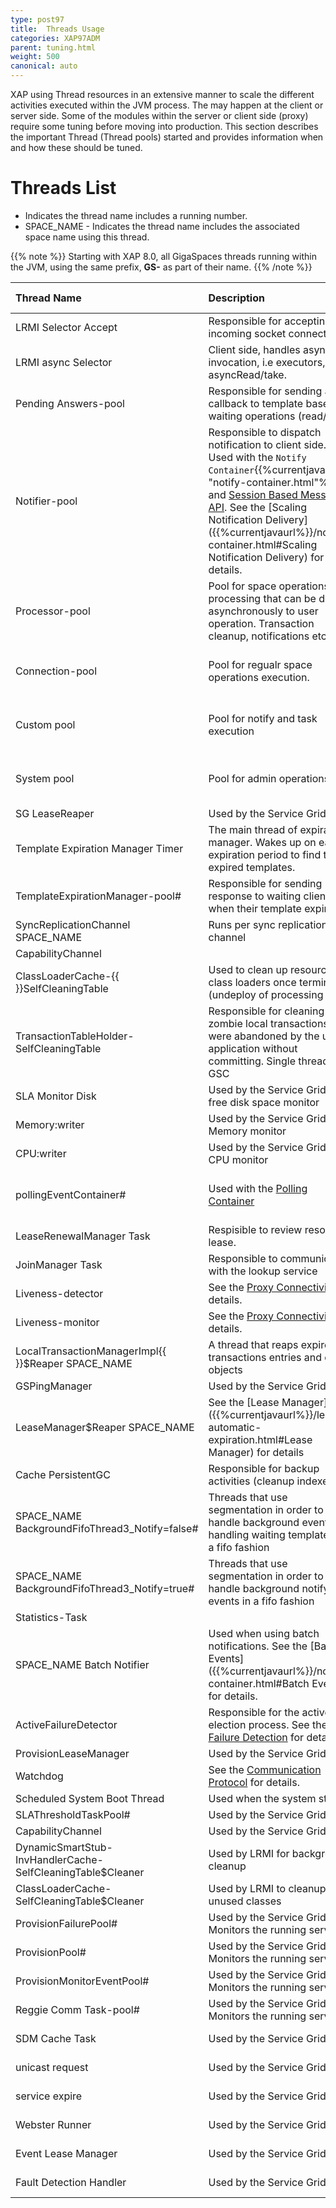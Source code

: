 ```yaml
---
type: post97
title:  Threads Usage
categories: XAP97ADM
parent: tuning.html
weight: 500
canonical: auto
---
```





XAP using Thread resources in an extensive manner to scale the different activities executed within the JVM process. The may happen at the client or server side. Some of the modules within the server or client side (proxy) require some tuning before moving into production. This section describes the important Thread (Thread pools) started and provides information when and how these should be tuned.

# Threads List

- Indicates the thread name includes a running number.
- SPACE_NAME - Indicates the thread name includes the associated space name using this thread.

{{% note %}}
Starting with XAP 8.0, all GigaSpaces threads running within the JVM, using the same prefix, **GS-** as part of their name.
{{% /note %}}


| Thread Name | Description | Configuration Parameters | Client{{<wbr>}}Server|
|:------------|:------------|:-------------------------|:-------------|
|LRMI Selector Accept |Responsible for accepting incoming socket connections. |Single Thread|Server|
|LRMI async Selector  |Client side, handles async invocation, i.e executors, asyncRead/take. |4 Threads|Server|
|Pending Answers-pool |Responsible for sending a callback to template based waiting  operations (read/take). |space-config.engine.min_threads<br>space-config.engine.max_threads|Server|
|Notifier-pool        |Responsible to dispatch notification to client side. Used with the `Notify Container`{{%currentjavanet "notify-container.html"%}} and [Session Based Messaging API]({{%currentjavaurl%}}/session-based-messaging-api.html). See the [Scaling Notification Delivery]({{%currentjavaurl%}}/notify-container.html#Scaling Notification Delivery) for details.| space-config.engine.notify_min_threads<br>space-config.engine.notify_max_threads| Server|
|Processor-pool       |Pool for space operations post processing that can be done asynchronously to user operation. Transaction cleanup, notifications etc.  |space-config.engine.min_threads<br>space-config.engine.max_threads |Server|
|Connection-pool      |Pool for regualr space operations execution.  |com.gs.transport_protocol.lrmi.max-threads <br> com.gs.transport_protocol.lrmi.min-threads |Server|
|Custom pool          |Pool for notify and task execution  |com.gs.transport_protocol.lrmi.custom.<br>threadpool.min-threads<br>com.gs.transport_protocol.lrmi.custom.<br>threadpool.max-threads |Server|
|System pool          |Pool for admin operations           |com.gs.transport_protocol.lrmi.system-priority.threadpool.min-threads<br>com.gs.transport_protocol.lrmi.system-priority.threadpool.max-threads |Server|
|SG LeaseReaper       | Used by the Service Grid | Single Thread |Server|
|Template Expiration Manager Timer | The main thread of expiration manager. Wakes up on each expiration period to find the expired templates. | Single Thread per space | Server|
|TemplateExpirationManager-pool#|Responsible for sending response to waiting client when their template expires.| 16 threads max per space |Server|
|SyncReplicationChannel SPACE_NAME|Runs per sync replication channel |Dynamically adjusted|Server|
|CapabilityChannel  |  |  |Server|
|ClassLoaderCache-{{<wbr>}}SelfCleaningTable |Used to clean up resources of class loaders once terminated (undeploy of processing unit) |Single Thread|Server|
|TransactionTableHolder-SelfCleaningTable | Responsible for cleaning zombie local transactions that were abandoned by the user application without committing. Single thread per GSC |Single Thread per space |Server|
|SLA Monitor Disk|Used by the Service Grid. SLA free disk space monitor|Single Thread|Server|
|Memory:writer|Used by the Service Grid. SLA Memory monitor|Single Thread|Server| 
|CPU:writer|Used by the Service Grid. SLA CPU monitor |Single Thread|Server|
|pollingEventContainer#|Used with the [Polling Container]({{%currentjavaurl%}}/polling-container.html) | See the [Concurrent Consumers]({{%currentjavaurl%}}/polling-container.html#Concurrent Consumers)|Client|
|LeaseRenewalManager Task| Respisible to review resource lease.|One per resource|Client|
|JoinManager Task| Responsible to communicate with the lookup service|Single thread per client proxy| Client|
|Liveness-detector| See the [Proxy Connectivity](./tuning-proxy-connectivity.html) for details.|Single thread per client proxy|Client|
|Liveness-monitor| See the [Proxy Connectivity](./tuning-proxy-connectivity.html) for details.| Single thread per client proxy|Client|
|LocalTransactionManagerImpl{{<wbr>}}$Reaper SPACE_NAME | A thread that reaps expired transactions entries and other objects| Single thread per space | Server|
|GSPingManager| Used by the Service Grid| |Server|
|LeaseManager$Reaper SPACE_NAME |See the [Lease Manager]({{%currentjavaurl%}}/leases-automatic-expiration.html#Lease Manager) for details |Single Thread per space| Server|
|Cache PersistentGC|Responsible for backup activities (cleanup indexes)|Single Thread per space|Server|
|SPACE_NAME BackgroundFifoThread3_Notify=false#|Threads that use segmentation in order to handle background events like handling waiting templates in a fifo fashion | Thread pool per space|Server|
|SPACE_NAME BackgroundFifoThread3_Notify=true#|Threads that use segmentation in order to handle background notify events  in a fifo fashion|Thread pool per space|Server|
|Statistics-Task| | | Server|
|SPACE_NAME Batch Notifier|Used when using batch notifications. See the [Batch Events]({{%currentjavaurl%}}/notify-container.html#Batch Events) for details.|Single Thread per space|Server|
|ActiveFailureDetector| Responsible for the active election process. See the [Failure Detection](./troubleshooting-failure-detection.html) for details.|Single Thread|Server|
|ProvisionLeaseManager|Used by the Service Grid|Single Thread|Server|
|Watchdog|See the [Communication Protocol](./tuning-communication-protocol.html) for details. |Single Thread per proxy|Client|
|Scheduled System Boot Thread|Used when the system starts|Single Thread| Server|
|SLAThresholdTaskPool#|Used by the Service Grid|Single Thread| Server|
|CapabilityChannel|Used by the Service Grid|Single Thread| Server|
|DynamicSmartStub-InvHandlerCache-SelfCleaningTable$Cleaner|Used by LRMI for background cleanup|Single Thread|Server|
|ClassLoaderCache-SelfCleaningTable$Cleaner|Used by LRMI to cleanup unused classes|Single Thread|Server|
|ProvisionFailurePool#|Used by the Service Grid. Monitors the running services| |Server - GSM|
|ProvisionPool#|Used by the Service Grid. Monitors the running services| |Server - GSM|
|ProvisionMonitorEventPool#|Used by the Service Grid. Monitors the running services| |Server - GSM|
|Reggie Comm Task-pool#|Used by the Service Grid. Monitors the running services| |Server - GSM|
|SDM Cache Task|Used by the Service Grid.| |Server - GSM|
|unicast request|Used by the Service Grid.| |Server - GSM|
|service expire|Used by the Service Grid.| |Server - GSM|
|Webster Runner|Used by the Service Grid.| |Server - GSM|
|Event Lease Manager|Used by the Service Grid.| |Server - GSM|
|Fault Detection Handler|Used by the Service Grid.| |Server - GSM|
